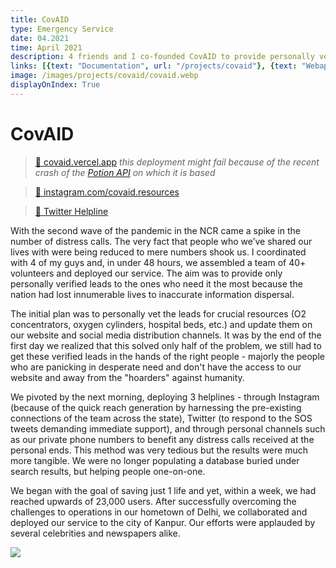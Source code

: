 ```yaml
---
title: CovAID
type: Emergency Service
date: 04.2021
time: April 2021
description: 4 friends and I co-founded CovAID to provide personally verified leads to all COVID-19 resources in real-time through brute-force calling with an organised team of 40 volunteers in under 48 hours.
links: [{text: "Documentation", url: "/projects/covaid"}, {text: "Webapp", url: "https://covaid.vercel.app"}, {text: "Certificates", url: "https://covaid-certificates.vercel.app"}]
image: /images/projects/covaid/covaid.webp
displayOnIndex: True
---
```

# CovAID

> [🔗 covaid.vercel.app](https://covaid.vercel.app) _this deployment might fail because of the recent crash of the [Potion API](https://potion-api.vercel.app/) on which it is based_

> [🔗 instagram.com/covaid.resources](https://instagram.com/covaid.resources)

> [🔗 Twitter Helpline](https://twitter.com/covaid_support)

With the second wave of the pandemic in the NCR came a spike in the number of distress calls. The very fact that people who we’ve shared our lives with were being reduced to mere numbers shook us. I coordinated with 4 of my guys and, in under 48 hours, we assembled a team of 40+ volunteers and deployed our service. The aim was to provide only personally verified leads to the ones who need it the most because the nation had lost innumerable lives to inaccurate information dispersal.

The initial plan was to personally vet the leads for crucial resources (O2 concentrators, oxygen cylinders, hospital beds, etc.) and update them on our website and social media distribution channels. It was by the end of the first day we realized that this solved only half of the problem, we still had to get these verified leads in the hands of the right people - majorly the people who are panicking in desperate need and don't have the access to our website and away from the "hoarders" against humanity. 

We pivoted by the next morning, deploying 3 helplines - through Instagram (because of the quick reach generation by harnessing the pre-existing connections of the team across the state), Twitter (to respond to the SOS tweets demanding immediate support), and through personal channels such as our private phone numbers to benefit any distress calls received at the personal ends. This method was very tedious but the results were much more tangible. We were no longer populating a database buried under search results, but helping people one-on-one.

We began with the goal of saving just 1 life and yet, within a week, we had reached upwards of 23,000 users. After successfully overcoming the challenges to operations in our hometown of Delhi, we collaborated and deployed our service to the city of Kanpur. Our efforts were applauded by several celebrities and newspapers alike.

![](images/projects/covaid/covaid-hindustan-times.webp)